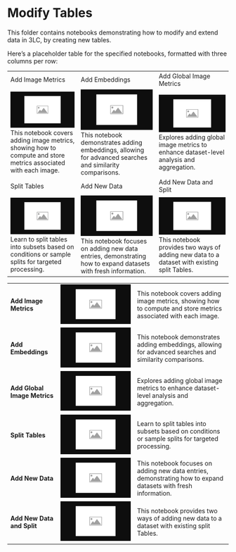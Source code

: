 # Modify Tables

This folder contains notebooks demonstrating how to modify and extend data in 3LC, by creating new tables.

Here’s a placeholder table for the specified notebooks, formatted with three columns per row:

|  |  |  |
|------------|------------|------------|
| Add Image Metrics | Add Embeddings | Add Global Image Metrics |
| [![add-image-metrics](../images/placeholder.png)](add-image-metrics.ipynb) <br> This notebook covers adding image metrics, showing how to compute and store metrics associated with each image. | [![add-embeddings](../images/placeholder.png)](add-embeddings.ipynb) <br> This notebook demonstrates adding embeddings, allowing for advanced searches and similarity comparisons. | [![add-classification-metrics](../images/placeholder.png)](add-classification-metrics.ipynb) <br> Explores adding global image metrics to enhance dataset-level analysis and aggregation. |
| Split Tables | Add New Data | Add New Data and Split |
| [![split-tables](../images/placeholder.png)](split-tables.ipynb) <br> Learn to split tables into subsets based on conditions or sample splits for targeted processing. | [![add-new-data](../images/placeholder.png)](add-new-data.ipynb) <br> This notebook focuses on adding new data entries, demonstrating how to expand datasets with fresh information. | [![add-new-data-and-split](../images/placeholder.png)](add-new-data-and-split.ipynb) <br> This notebook provides two ways of adding new data to a dataset with existing split Tables. |

|  | | |
|-------|-------|-------------|
| **Add Image Metrics** | [![add-image-metrics](../images/placeholder.png)](add-image-metrics.ipynb) | This notebook covers adding image metrics, showing how to compute and store metrics associated with each image. |
| **Add Embeddings** | [![add-embeddings](../images/placeholder.png)](add-embeddings.ipynb) | This notebook demonstrates adding embeddings, allowing for advanced searches and similarity comparisons. |
| **Add Global Image Metrics** | [![add-classification-metrics](../images/placeholder.png)](add-classification-metrics.ipynb) | Explores adding global image metrics to enhance dataset-level analysis and aggregation. |
| **Split Tables** | [![split-tables](../images/placeholder.png)](split-tables.ipynb) | Learn to split tables into subsets based on conditions or sample splits for targeted processing. |
| **Add New Data** | [![add-new-data](../images/placeholder.png)](add-new-data.ipynb) | This notebook focuses on adding new data entries, demonstrating how to expand datasets with fresh information. |
| **Add New Data and Split** | [![add-new-data-and-split](../images/placeholder.png)](add-new-data-and-split.ipynb) | This notebook provides two ways of adding new data to a dataset with existing split Tables. |
